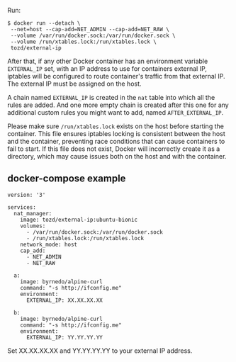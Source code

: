 Run:

```
$ docker run --detach \
 --net=host --cap-add=NET_ADMIN --cap-add=NET_RAW \
 --volume /var/run/docker.sock:/var/run/docker.sock \
 --volume /run/xtables.lock:/run/xtables.lock \
 tozd/external-ip
```

After that, if any other Docker container has an environment variable `EXTERNAL_IP` set, with an IP address to use for
containers external IP, iptables will be configured to route container's traffic from that external IP.
The external IP must be assigned on the host.

A chain named `EXTERNAL_IP` is created in the `nat` table into which all the rules are added.
And one more empty chain is created after this one for any additional custom rules you might want
to add, named `AFTER_EXTERNAL_IP`.

Please make sure `/run/xtables.lock` exists on the host before starting the container.
This file ensures iptables locking is consistent between the host and the container, 
preventing race conditions that can cause containers to fail to start.
If this file does not exist, Docker will incorrectly create it as a directory, which may cause issues both on the host and with the container.

## docker-compose example

```
version: '3'

services:
  nat_manager:
    image: tozd/external-ip:ubuntu-bionic
    volumes:
      - /var/run/docker.sock:/var/run/docker.sock
      - /run/xtables.lock:/run/xtables.lock
    network_mode: host
    cap_add:
      - NET_ADMIN
      - NET_RAW

  a:
    image: byrnedo/alpine-curl
    command: "-s http://ifconfig.me"
    environment:
      EXTERNAL_IP: XX.XX.XX.XX

  b:
    image: byrnedo/alpine-curl
    command: "-s http://ifconfig.me"
    environment:
      EXTERNAL_IP: YY.YY.YY.YY
```

Set XX.XX.XX.XX and YY.YY.YY.YY to your external IP address.
